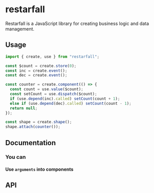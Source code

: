 # restarfall

Restarfall is a JavaScript library for creating business logic and data management.

## Usage

```ts
import { create, use } from "restarfall";

const $count = create.store(0);
const inc = create.event();
const dec = create.event();

const counter = create.component(() => {
  const count = use.value($count);
  const setCount = use.dispatch($count);
  if (use.depend(inc).called) setCount(count + 1);
  else if (use.depend(dec).called) setCount(count - 1);
  return null;
});

const shape = create.shape();
shape.attach(counter());
```

## Documentation

### You can

#### Use `arguments` into components

## API
